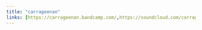 ```yaml
---
title: "carrageenan"
links: [https://carrageenan.bandcamp.com/,https://soundcloud.com/carrageenan]
---
```


